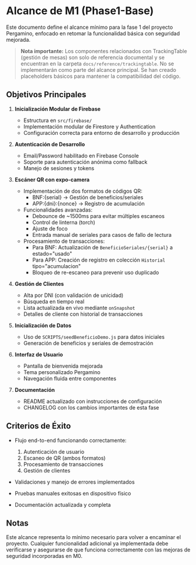 # Alcance de M1 (Phase1-Base)

Este documento define el alcance mínimo para la fase 1 del proyecto Pergamino, enfocado en retomar la funcionalidad básica con seguridad mejorada.

> **Nota importante:** Los componentes relacionados con TrackingTable (gestión de mesas) son solo de referencia documental y se encuentran en la carpeta `docs/reference/trackingtable`. No se implementarán como parte del alcance principal. Se han creado placeholders básicos para mantener la compatibilidad del código.

## Objetivos Principales

1. **Inicialización Modular de Firebase**
   - Estructura en `src/firebase/` 
   - Implementación modular de Firestore y Authentication
   - Configuración correcta para entorno de desarrollo y producción

2. **Autenticación de Desarrollo**
   - Email/Password habilitado en Firebase Console
   - Soporte para autenticación anónima como fallback
   - Manejo de sesiones y tokens

3. **Escáner QR con expo-camera**
   - Implementación de dos formatos de códigos QR:
     - BNF:{serial} → Gestión de beneficios/seriales
     - APP:{dni}:{nonce} → Registro de acumulación
   - Funcionalidades avanzadas:
     - Debounce de ~1500ms para evitar múltiples escaneos
     - Control de linterna (torch)
     - Ajuste de foco
     - Entrada manual de seriales para casos de fallo de lectura
   - Procesamiento de transacciones:
     - Para BNF: Actualización de `BeneficioSeriales/{serial}` a estado="usado"
     - Para APP: Creación de registro en colección `Historial` tipo="acumulacion"
     - Bloqueo de re-escaneo para prevenir uso duplicado

4. **Gestión de Clientes**
   - Alta por DNI (con validación de unicidad)
   - Búsqueda en tiempo real
   - Lista actualizada en vivo mediante `onSnapshot`
   - Detalles de cliente con historial de transacciones

5. **Inicialización de Datos**
   - Uso de `SCRIPTS/seedBeneficioDemo.js` para datos iniciales
   - Generación de beneficios y seriales de demostración

6. **Interfaz de Usuario**
   - Pantalla de bienvenida mejorada
   - Tema personalizado Pergamino
   - Navegación fluida entre componentes

7. **Documentación**
   - README actualizado con instrucciones de configuración
   - CHANGELOG con los cambios importantes de esta fase

## Criterios de Éxito

- Flujo end-to-end funcionando correctamente:
  1. Autenticación de usuario
  2. Escaneo de QR (ambos formatos)
  3. Procesamiento de transacciones
  4. Gestión de clientes
  
- Validaciones y manejo de errores implementados
- Pruebas manuales exitosas en dispositivo físico
- Documentación actualizada y completa

## Notas

Este alcance representa lo mínimo necesario para volver a encaminar el proyecto. Cualquier funcionalidad adicional ya implementada debe verificarse y asegurarse de que funciona correctamente con las mejoras de seguridad incorporadas en M0.
